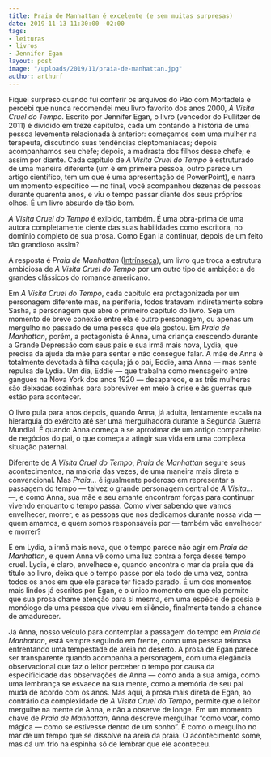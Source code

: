 ```yaml
---
title: Praia de Manhattan é excelente (e sem muitas surpresas)
date: 2019-11-13 11:30:00 -02:00
tags:
- leituras
- livros
- Jennifer Egan
layout: post
image: "/uploads/2019/11/praia-de-manhattan.jpg"
author: arthurf
---
```


Fiquei surpreso quando fui conferir os arquivos do Pão com Mortadela e percebi que nunca recomendei meu livro favorito dos anos 2000, *A Visita Cruel do Tempo*. Escrito por Jennifer Egan, o livro (vencedor do Pullitzer de 2011) é dividido em treze capítulos, cada um contando a história de uma pessoa levemente relacionada à anterior: começamos com uma mulher na terapeuta, discutindo suas tendências cleptomaníacas; depois acompanhamos seu chefe; depois, a madrasta dos filhos desse chefe; e assim por diante. Cada capítulo de *A Visita Cruel do Tempo* é estruturado de uma maneira diferente (um é em primeira pessoa, outro parece um artigo científico, tem um que é uma apresentação de PowerPoint), e narra um momento específico — no final, você acompanhou dezenas de pessoas durante quarenta anos, e viu o tempo passar diante dos seus próprios olhos. É um livro absurdo de tão bom.

*A Visita Cruel do Tempo* é exibido, também. É uma obra-prima de uma autora completamente ciente das suas habilidades como escritora, no domínio completo de sua prosa. Como Egan ia continuar, depois de um feito tão grandioso assim?

A resposta é *Praia de Manhattan* ([Intrínseca](https://www.intrinseca.com.br/livro/834/)), um livro que troca a estrutura ambiciosa de *A Visita Cruel do Tempo* por um outro tipo de ambição: a de grandes clássicos do romance americano.

Em *A Visita Cruel do Tempo*, cada capítulo era protagonizada por um personagem diferente mas, na periferia, todos tratavam indiretamente sobre Sasha, a personagem que abre o primeiro capítulo do livro. Seja um momento de breve conexão entre ela e outro personagem, ou apenas um mergulho no passado de uma pessoa que ela gostou. Em *Praia de Manhattan*, porém, a protagonista é Anna, uma criança crescendo durante a Grande Depressão com seus pais e sua irmã mais nova, Lydia, que precisa da ajuda da mãe para sentar e não consegue falar. A mãe de Anna é totalmente devotada à filha caçula; já o pai, Eddie, ama Anna — mas sente repulsa de Lydia. Um dia, Eddie — que trabalha como mensageiro entre gangues na Nova York dos anos 1920 — desaparece, e as três mulheres são deixadas sozinhas para sobreviver em meio à crise e às guerras que estão para acontecer.

O livro pula para anos depois, quando Anna, já adulta, lentamente escala na hierarquia do exército até ser uma mergulhadora durante a Segunda Guerra Mundial. É quando Anna começa a se aproximar de um antigo companheiro de negócios do pai, o que começa a atingir sua vida em uma complexa situação paternal.

Diferente de *A Visita Cruel do Tempo*, *Praia de Manhattan* segure seus acontecimentos, na maioria das vezes, de uma maneira mais direta e convencional. Mas *Praia…* é igualmente poderoso em representar a passagem do tempo — talvez o grande personagem central de *A Visita…* —, e como Anna, sua mãe e seu amante encontram forças para continuar vivendo enquanto o tempo passa. Como viver sabendo que vamos envelhecer, morrer, e as pessoas que nos dedicamos durante nossa vida — quem amamos, e quem somos responsáveis por — também vão envelhecer e morrer?

É em Lydia, a irmã mais nova, que o tempo parece não agir em *Praia de Manhattan*, e quem Anna vê como uma luz contra a força desse tempo cruel. Lydia, é claro, envelhece e, quando encontra o mar da praia que dá título ao livro, deixa que o tempo passe por ela todo de uma vez, contra todos os anos em que ele parece ter ficado parado. É um dos momentos mais lindos já escritos por Egan, e o único momento em que ela permite que sua prosa chame atenção para si mesma, em uma espécie de poesia e monólogo de uma pessoa que viveu em silêncio, finalmente tendo a chance de amadurecer.

Já Anna, nosso veículo para contemplar a passagem do tempo em *Praia de Manhattan*, está sempre seguindo em frente, como uma pessoa teimosa enfrentando uma tempestade de areia no deserto. A prosa de Egan parece ser transparente quando acompanha a personagem, com uma elegância observacional que faz o leitor perceber o tempo por causa da especificidade das observações de Anna — como anda a sua amiga, como uma lembrança se esvaece na sua mente, como a memória de seu pai muda de acordo com os anos. Mas aqui, a prosa mais direta de Egan, ao contrário da complexidade de *A Visita Cruel do Tempo*, permite que o leitor mergulhe na mente de Anna, e não a observe de longe. Em um momento chave de *Praia de Manhattan*, Anna descreve mergulhar “como voar, como mágica — como se estivesse dentro de um sonho”. É como o mergulho no mar de um tempo que se dissolve na areia da praia. O acontecimento some, mas dá um frio na espinha só de lembrar que ele aconteceu.
